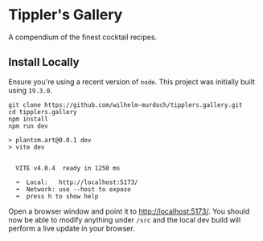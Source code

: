 # Tippler's Gallery
A compendium of the finest cocktail recipes.

## Install Locally
Ensure you're using a recent version of `node`. This project was initially built using `19.3.0`. 

```
git clone https://github.com/wilhelm-murdoch/tipplers.gallery.git
cd tipplers.gallery
npm install
npm run dev

> plantsm.art@0.0.1 dev
> vite dev


  VITE v4.0.4  ready in 1250 ms

  ➜  Local:   http://localhost:5173/
  ➜  Network: use --host to expose
  ➜  press h to show help
```

Open a browser window and point it to [http://localhost:5173/](http://localhost:5173/). You should now be able to modify anything under `/src` and the local dev build will perform a live update in your browser.
